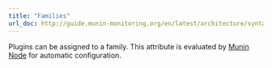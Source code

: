 ```yaml
---
title: "Families"
url_doc: http://guide.munin-monitoring.org/en/latest/architecture/syntax.html#family
---
```


Plugins can be assigned to a family.  This attribute is evaluated by
[Munin Node](http://guide.munin-monitoring.org/en/latest/architecture/index.html#munin-node)
for automatic configuration.
